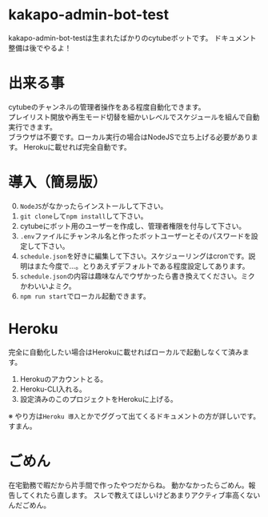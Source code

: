 # kakapo-admin-bot-test
kakapo-admin-bot-testは生まれたばかりのcytubeボットです。
ドキュメント整備は後でやるよ！

# 出来る事
cytubeのチャンネルの管理者操作をある程度自動化できます。  
プレイリスト開放や再生モード切替を細かいレベルでスケジュールを組んで自動実行できます。  
ブラウザは不要です。ローカル実行の場合はNodeJSで立ち上げる必要があります。
Herokuに載せれば完全自動です。

# 導入（簡易版）
0. `NodeJS`がなかったらインストールして下さい。
1. `git clone`して`npm install`して下さい。
2. cytubeにボット用のユーザーを作成し、管理者権限を付与して下さい。
3. `.env`ファイルにチャンネル名と作ったボットユーザーとそのパスワードを設定して下さい。
4. `schedule.json`を好きに編集して下さい。スケジューリングはcronです。説明はまた今度で…。とりあえずデフォルトである程度設定してあります。
5. `schedule.json`の内容は趣味なんでウザかったら書き換えてください。ミクかわいいよミク。
6. `npm run start`でローカル起動できます。

# Heroku
完全に自動化したい場合はHerokuに載せればローカルで起動しなくて済みます。
1. Herokuのアカウントとる。
2. Heroku-CLI入れる。
3. 設定済みのこのプロジェクトをHerokuに上げる。

※ やり方は`Heroku 導入`とかでググって出てくるドキュメントの方が詳しいです。すまん。

# ごめん
在宅勤務で暇だから片手間で作ったやつだからね。
動かなかったらごめん。報告してくれたら直します。
スレで教えてほしいけどあまりアクティブ率高くないんだごめん。
